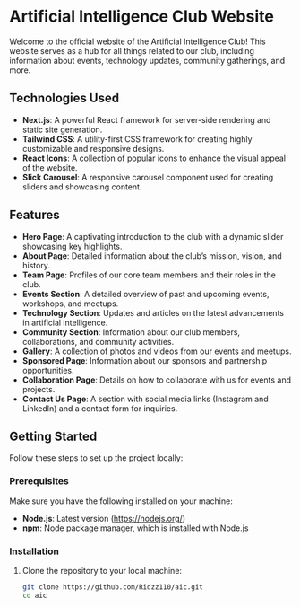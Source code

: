 # Artificial Intelligence Club Website

Welcome to the official website of the Artificial Intelligence Club! This website serves as a hub for all things related to our club, including information about events, technology updates, community gatherings, and more.






## Technologies Used

- **Next.js**: A powerful React framework for server-side rendering and static site generation.
- **Tailwind CSS**: A utility-first CSS framework for creating highly customizable and responsive designs.
- **React Icons**: A collection of popular icons to enhance the visual appeal of the website.
- **Slick Carousel**: A responsive carousel component used for creating sliders and showcasing content.

## Features

- **Hero Page**: A captivating introduction to the club with a dynamic slider showcasing key highlights.
- **About Page**: Detailed information about the club’s mission, vision, and history.
- **Team Page**: Profiles of our core team members and their roles in the club.
- **Events Section**: A detailed overview of past and upcoming events, workshops, and meetups.
- **Technology Section**: Updates and articles on the latest advancements in artificial intelligence.
- **Community Section**: Information about our club members, collaborations, and community activities.
- **Gallery**: A collection of photos and videos from our events and meetups.
- **Sponsored Page**: Information about our sponsors and partnership opportunities.
- **Collaboration Page**: Details on how to collaborate with us for events and projects.
- **Contact Us Page**: A section with social media links (Instagram and LinkedIn) and a contact form for inquiries.

## Getting Started

Follow these steps to set up the project locally:

### Prerequisites

Make sure you have the following installed on your machine:

- **Node.js**: Latest version (https://nodejs.org/)
- **npm**: Node package manager, which is installed with Node.js

### Installation

1. Clone the repository to your local machine:

   ```bash
   git clone https://github.com/Ridzz110/aic.git
   cd aic
